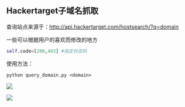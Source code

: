 ## Hackertarget子域名抓取 ##
查询站点来源于：http://api.hackertarget.com/hostsearch/?q=domain

一些可以根据用户的喜欢而修改的地方
```python
self.code=[200,403] #指定状态码
```

使用方法：
```text
python query_domain.py <domain>
```
![](https://s2.ax1x.com/2019/09/15/ngN7K1.png)

![](https://s2.ax1x.com/2019/09/15/ngUSxA.png)